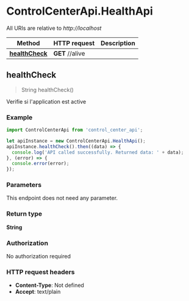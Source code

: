# ControlCenterApi.HealthApi

All URIs are relative to *http://localhost*

Method | HTTP request | Description
------------- | ------------- | -------------
[**healthCheck**](HealthApi.md#healthCheck) | **GET** //alive | 



## healthCheck

> String healthCheck()



Verifie si l&#39;application est active

### Example

```javascript
import ControlCenterApi from 'control_center_api';

let apiInstance = new ControlCenterApi.HealthApi();
apiInstance.healthCheck().then((data) => {
  console.log('API called successfully. Returned data: ' + data);
}, (error) => {
  console.error(error);
});

```

### Parameters

This endpoint does not need any parameter.

### Return type

**String**

### Authorization

No authorization required

### HTTP request headers

- **Content-Type**: Not defined
- **Accept**: text/plain

